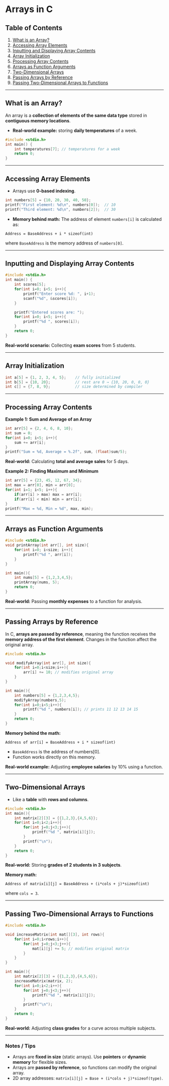 # Arrays in C 

## Table of Contents
1. [What is an Array?](#what-is-an-array)
2. [Accessing Array Elements](#accessing-array-elements)
3. [Inputting and Displaying Array Contents](#inputting-and-displaying-array-contents)
4. [Array Initialization](#array-initialization)
5. [Processing Array Contents](#processing-array-contents)
6. [Arrays as Function Arguments](#arrays-as-function-arguments)
7. [Two-Dimensional Arrays](#two-dimensional-arrays)
8. [Passing Arrays by Reference](#passing-arrays-by-reference)
9. [Passing Two-Dimensional Arrays to Functions](#passing-two-dimensional-arrays-to-functions)

---

## What is an Array?
An array is a **collection of elements of the same data type** stored in **contiguous memory locations**.

- **Real-world example:** storing **daily temperatures** of a week.

```c
#include <stdio.h>
int main() {
    int temperatures[7]; // temperatures for a week
    return 0;
}
```

---

## Accessing Array Elements
- Arrays use **0-based indexing**.

```c
int numbers[5] = {10, 20, 30, 40, 50};
printf("First element: %d\n", numbers[0]);  // 10
printf("Third element: %d\n", numbers[2]);  // 30
```

- **Memory behind math:** The address of element `numbers[i]` is calculated as:
```
Address = BaseAddress + i * sizeof(int)
```
where `BaseAddress` is the memory address of `numbers[0]`.

---

## Inputting and Displaying Array Contents
```c
#include <stdio.h>
int main() {
    int scores[5];
    for(int i=0; i<5; i++){
        printf("Enter score %d: ", i+1);
        scanf("%d", &scores[i]);
    }

    printf("Entered scores are: ");
    for(int i=0; i<5; i++){
        printf("%d ", scores[i]);
    }
    return 0;
}
```
**Real-world scenario:** Collecting **exam scores** from 5 students.

---

## Array Initialization
```c
int a[5] = {1, 2, 3, 4, 5};    // fully initialized
int b[5] = {10, 20};           // rest are 0 → {10, 20, 0, 0, 0}
int c[] = {7, 8, 9};           // size determined by compiler
```

---

## Processing Array Contents

**Example 1: Sum and Average of an Array**
```c
int arr[5] = {2, 4, 6, 8, 10};
int sum = 0;
for(int i=0; i<5; i++){
    sum += arr[i];
}
printf("Sum = %d, Average = %.2f", sum, (float)sum/5);
```
**Real-world:** Calculating **total and average sales** for 5 days.

**Example 2: Finding Maximum and Minimum**
```c
int arr[5] = {23, 45, 12, 67, 34};
int max = arr[0], min = arr[0];
for(int i=1; i<5; i++){
    if(arr[i] > max) max = arr[i];
    if(arr[i] < min) min = arr[i];
}
printf("Max = %d, Min = %d", max, min);
```

---

## Arrays as Function Arguments
```c
#include <stdio.h>
void printArray(int arr[], int size){
    for(int i=0; i<size; i++){
        printf("%d ", arr[i]);
    }
}

int main(){
    int nums[5] = {1,2,3,4,5};
    printArray(nums, 5);
    return 0;
}
```
**Real-world:** Passing **monthly expenses** to a function for analysis.

---

## Passing Arrays by Reference
In C, **arrays are passed by reference**, meaning the function receives the **memory address of the first element**. Changes in the function affect the original array.

```c
#include <stdio.h>

void modifyArray(int arr[], int size){
    for(int i=0;i<size;i++){
        arr[i] += 10; // modifies original array
    }
}

int main(){
    int numbers[5] = {1,2,3,4,5};
    modifyArray(numbers,5);
    for(int i=0;i<5;i++){
        printf("%d ", numbers[i]); // prints 11 12 13 14 15
    }
    return 0;
}
```
**Memory behind the math:**
```
Address of arr[i] = BaseAddress + i * sizeof(int)
```
- `BaseAddress` is the address of numbers[0].
- Function works directly on this memory.

**Real-world example:** Adjusting **employee salaries** by 10% using a function.

---

## Two-Dimensional Arrays
- Like a **table** with **rows and columns**.
```c
#include <stdio.h>
int main(){
    int matrix[2][3] = {{1,2,3},{4,5,6}};
    for(int i=0;i<2;i++){
        for(int j=0;j<3;j++){
            printf("%d ", matrix[i][j]);
        }
        printf("\n");
    }
    return 0;
}
```
**Real-world:** Storing **grades of 2 students in 3 subjects**.

**Memory math:**
```
Address of matrix[i][j] = BaseAddress + (i*cols + j)*sizeof(int)
```
where `cols = 3`.

---

## Passing Two-Dimensional Arrays to Functions
```c
#include <stdio.h>

void increaseMatrix(int mat[][3], int rows){
    for(int i=0;i<rows;i++){
        for(int j=0;j<3;j++){
            mat[i][j] += 5; // modifies original matrix
        }
    }
}

int main(){
    int matrix[2][3] = {{1,2,3},{4,5,6}};
    increaseMatrix(matrix, 2);
    for(int i=0;i<2;i++){
        for(int j=0;j<3;j++){
            printf("%d ", matrix[i][j]);
        }
        printf("\n");
    }
    return 0;
}
```
**Real-world:** Adjusting **class grades** for a curve across multiple subjects.

---

### Notes / Tips
- Arrays are **fixed in size** (static arrays). Use **pointers** or **dynamic memory** for flexible sizes.
- Arrays are **passed by reference**, so functions can modify the original array.
- 2D array addresses: `matrix[i][j] = Base + (i*cols + j)*sizeof(type)`.

